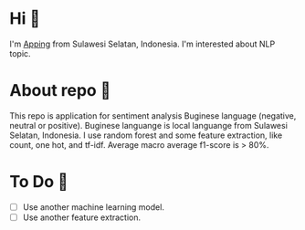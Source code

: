 # Hi 🫡

I'm [Apping](https://haloapping.github.io/) from Sulawesi Selatan, Indonesia. I'm interested about NLP topic.

# About repo 📗

This repo is application for sentiment analysis Buginese language (negative, neutral or positive). Buginese languange is local languange from Sulawesi Selatan, Indonesia. I use random forest and some feature extraction, like count, one hot, and tf-idf. Average macro average f1-score is > 80%.

# To Do 📝

- [ ] Use another machine learning model.
- [ ] Use another feature extraction.

